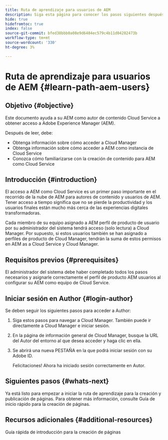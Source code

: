 ```yaml
---
title: Ruta de aprendizaje para usuarios de AEM
description: Siga esta página para conocer los pasos siguientes después de obtener acceso, si es un usuario AEM
hide: true
hidefromtoc: true
index: false
source-git-commit: bfed38bbb0a08e9d6484ec579c4b11d04282473b
workflow-type: tm+mt
source-wordcount: '330'
ht-degree: 3%

---
```


# Ruta de aprendizaje para usuarios de AEM {#learn-path-aem-users}

## Objetivo {#objective}

Este documento ayuda a su AEM como autor de contenido Cloud Service a obtener acceso a Adobe Experience Manager (AEM).

Después de leer, debe:

* Obtenga información sobre cómo acceder a Cloud Manager
* Obtenga información sobre cómo acceder a AEM como instancia de Cloud Service
* Conozca cómo familiarizarse con la creación de contenido para AEM como Cloud Service

## Introducción  {#introduction}

El acceso a AEM como Cloud Service es un primer paso importante en el recorrido de la nube de AEM para autores de contenido y usuarios de AEM. Tener acceso a tiempo significa que no se pierde la productividad y los usuarios finales están mucho más cerca de las experiencias digitales transformadoras.

Cada miembro de su equipo asignado a AEM perfil de producto de usuario por su administrador del sistema tendrá acceso (solo lectura) a Cloud Manager. Por supuesto, si estos usuarios también se han asignado a perfiles de producto de Cloud Manager, tendrán la suma de estos permisos en AEM as a Cloud Service y Cloud Manager.

## Requisitos previos  {#prerequisites}

El administrador del sistema debe haber completado todos los pasos necesarios y asignarle correctamente el perfil de producto AEM usuarios al configurar su AEM como equipo de Cloud Service.

## Iniciar sesión en Author {#login-author}

Se deben seguir los siguientes pasos para acceder a Author:

1. Siga estos pasos para navegar a Cloud Manager. También puede ir directamente a Cloud Manager e iniciar sesión.

1. En la página de información general de Cloud Manager, busque la URL del Autor del entorno al que desea acceder y haga clic en ella.

1. Se abrirá una nueva PESTAÑA en la que podrá iniciar sesión con su Adobe ID.

   Felicitaciones! Ahora ha iniciado sesión correctamente en Autor.

## Siguientes pasos {#whats-next}

Ya está listo para empezar a iniciar la ruta de aprendizaje para la creación y publicación de páginas. Para obtener más información, consulte Guía de inicio rápido para la creación de páginas.

## Recursos adicionales {#additional-resources}

Guía rápida de introducción para la creación de páginas